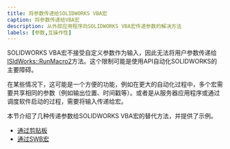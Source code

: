 ```yaml
---
title: 将参数传递给SOLIDWORKS VBA宏
caption: 将参数传递给VBA宏
description: 从外部应用程序向SOLIDWORKS VBA宏传递参数的解决方法
labels: [参数,互操作性]
---
```

SOLIDWORKS VBA宏不接受自定义参数作为输入，因此无法将用户参数传递给[ISldWorks::RunMacro2](https://help.solidworks.com/2012/english/api/sldworksapi/solidworks.interop.sldworks~solidworks.interop.sldworks.isldworks~runmacro2.html)方法。这个限制可能是使用API自动化SOLIDWORKS的主要障碍。

在某些情况下，这可能是一个方便的功能，例如在更大的自动化过程中，多个宏需要共享相同的参数（例如输出位置、时间戳等）。或者是从服务器应用程序或通过调度软件启动的过程，需要将输入传递给宏。

本节介绍了几种传递参数给SOLIDWORKS VBA宏的替代方法，并提供了示例。

* [通过剪贴板](#通过剪贴板)
* [通过SWB宏](#通过SWB宏)